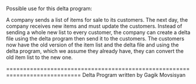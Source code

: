 Possible use for this delta program:

A company sends a list of items for sale to its customers. The next day, the
company receives new items and must update the customers. Instead of sending
a whole new list to every customer, the company can create a delta file
using the delta program then send it to the customers. The customers now 
have the old version of the item list and the delta file and using the delta
program, which we assume they already have, they can convert the old item 
list to the new one.

============================================================================
Delta Program written by Gagik Movsisyan